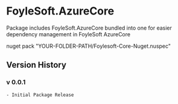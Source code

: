 ﻿# FoyleSoft.AzureCore

Package includes FoyleSoft.AzureCore bundled into one for easier dependency management in FoyleSoft AzureCore


nuget pack "YOUR-FOLDER-PATH/Foylesoft-Core-Nuget.nuspec" 

## Version History

### v 0.0.1
	- Initial Package Release
